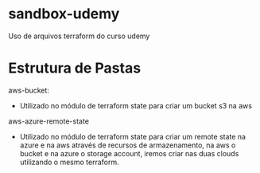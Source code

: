 # sandbox-udemy
Uso de arquivos terraform do curso udemy

# Estrutura de Pastas

aws-bucket: 
- Utilizado no módulo de terraform state para criar um bucket s3 na aws

aws-azure-remote-state
- Utilizado no módulo de terraform state para criar um remote state na azure e na aws através de recursos de armazenamento, na aws o bucket e na azure o storage account, iremos criar nas duas clouds utilizando o mesmo terraform.

